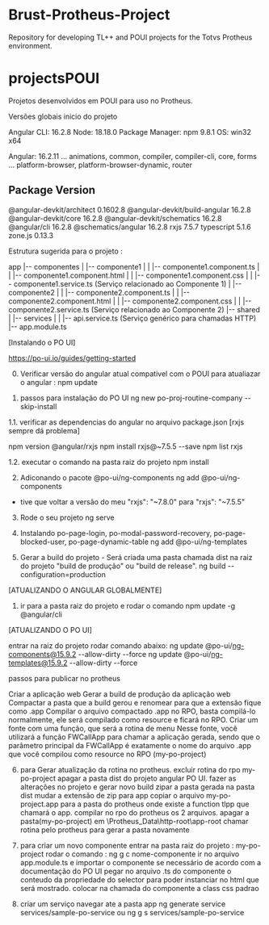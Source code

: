 # Brust-Protheus-Project
Repository for developing TL++ and POUI projects for the Totvs Protheus environment.

# projectsPOUI
Projetos desenvolvidos em POUI para uso no Protheus.

Versões globais inicio do projeto

Angular CLI: 16.2.8
Node: 18.18.0
Package Manager: npm 9.8.1
OS: win32 x64

Angular: 16.2.11
... animations, common, compiler, compiler-cli, core, forms
... platform-browser, platform-browser-dynamic, router

Package                         Version
---------------------------------------------------------
@angular-devkit/architect       0.1602.8
@angular-devkit/build-angular   16.2.8
@angular-devkit/core            16.2.8
@angular-devkit/schematics      16.2.8
@angular/cli                    16.2.8
@schematics/angular             16.2.8
rxjs                            7.5.7
typescript                      5.1.6
zone.js                         0.13.3

Estrutura sugerida para o projeto :

app
|-- componentes
|   |-- componente1
|   |   |-- componente1.component.ts
|   |   |-- componente1.component.html
|   |   |-- componente1.component.css
|   |   |-- componente1.service.ts (Serviço relacionado ao Componente 1)
|   |-- componente2
|   |   |-- componente2.component.ts
|   |   |-- componente2.component.html
|   |   |-- componente2.component.css
|   |   |-- componente2.service.ts (Serviço relacionado ao Componente 2)
|-- shared
|   |-- services
|   |   |-- api.service.ts (Serviço genérico para chamadas HTTP)
|-- app.module.ts


[Instalando o PO UI]

https://po-ui.io/guides/getting-started

0. Verificar versão do angular atual compativel com o POUI
para atualiazar o angular : npm update

1. passos para instalação do PO UI
ng new po-proj-routine-company --skip-install

1.1. verificar as dependencias do angular no arquivo package.json [rxjs sempre dá problema]

npm version @angular/rxjs 
npm install rxjs@~7.5.5 --save
npm list rxjs

1.2. executar o comando na pasta raiz do projeto
npm install

2. Adiconando o pacote @po-ui/ng-components
ng add @po-ui/ng-components

* tive que voltar a versão do meu   "rxjs": "~7.8.0" para "rxjs": "~7.5.5"

3. Rode o seu projeto
ng serve

4. Instalando po-page-login, po-modal-password-recovery, po-page-blocked-user, po-page-dynamic-table 
ng add @po-ui/ng-templates

5. Gerar a build do projeto - Será criada uma pasta chamada dist na raiz do projeto "build de produção" ou "build de release".
ng build --configuration=production

[ATUALIZANDO O ANGULAR GLOBALMENTE]
1. ir para a pasta raiz do projeto e rodar o comando
npm update -g @angular/cli


[ATUALIZANDO O PO UI]

entrar na raiz do projeto
rodar comando abaixo:
ng update @po-ui/ng-components@15.9.2 --allow-dirty --force
ng update @po-ui/ng-templates@15.9.2 --allow-dirty --force


passos para publicar no protheus

Criar a aplicação web
Gerar a build de produção da aplicação web
Compactar a pasta que a build gerou e renomear para que a extensão fique como .app
Compilar o arquivo compactado .app no RPO, basta compilá-lo normalmente, ele será compilado como resource e ficará no RPO.
Criar um fonte com uma função, que será a rotina de menu
Nesse fonte, você utilizará a função FWCallApp para chamar a aplicação gerada, sendo que o parâmetro principal da FWCallApp é exatamente o nome do arquivo .app que você compilou como resource no RPO (my-po-project)

6. para Gerar atualização da rotina no protheus.
    excluir rotina do rpo my-po-project
    apagar a pasta dist do projeto angular PO UI.
    fazer as alterações no projeto e gerar novo build
    zipar a pasta gerada na pasta dist 
    mudar a extensão de zip para app
    copiar o arquivo  my-po-project.app para a pasta do protheus onde existe a function tlpp que chamará o app.
    compilar no rpo do protheus os 2 arquivos.
    apagar a pasta(my-po-project) em \Protheus_Data\http-root\app-root
    chamar rotina pelo protheus para gerar a pasta novamente
    
7. para criar um novo componente
    entrar na pasta raiz do projeto : my-po-project
    rodar o comando :
    ng g c nome-componente
    ir no arquivo app.module.ts e importar o componente se necessário de acordo com a documentação do PO UI
    pegar no arquivo .ts do componente o conteudo da propriedade do selector para poder instanciar no html que será mostrado.
    colocar na chamada do componente a class css padrao

8. criar um serviço 
    navegar ate a pasta app
    ng generate service services/sample-po-service ou ng g s services/sample-po-service
